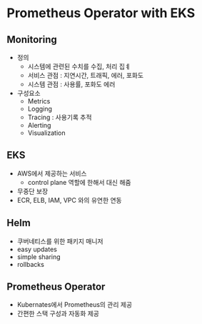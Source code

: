 # Prometheus Operator with EKS

## Monitoring
* 정의
    - 시스템에 관련된 수치를 수집, 처리 집ㅖ
    - 서비스 관점 : 지연시간, 트래픽, 에러, 포화도
    - 시스템 관점 : 사용률, 포화도 에러
* 구성요소
    - Metrics
    - Logging
    - Tracing : 사용기록 추적
    - Alerting
    - Visualization

## EKS
* AWS에서 제공하는 서비스
    - control plane 역할에 한해서 대신 해줌
* 무중단 보장
* ECR, ELB, IAM, VPC 와의 유연한 연동

## Helm
* 쿠버네티스를 위한 패키지 매니저
* easy updates
* simple sharing
* rollbacks

## Prometheus Operator
* Kubernates에서 Prometheus의 관리 제공
* 간편한 스택 구성과 자동화 제공
